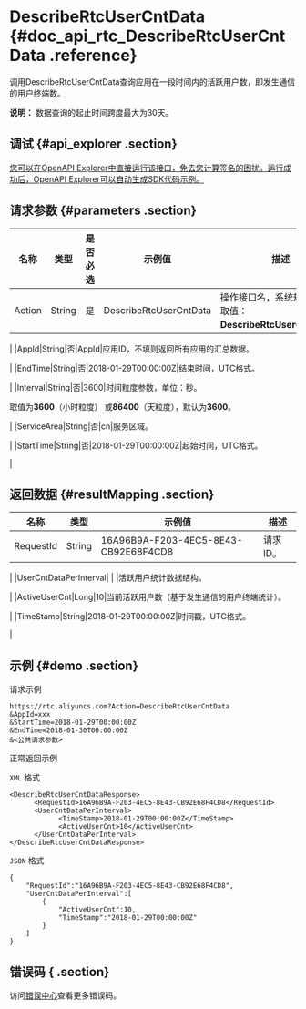 # DescribeRtcUserCntData {#doc_api_rtc_DescribeRtcUserCntData .reference}

调用DescribeRtcUserCntData查询应用在一段时间内的活跃用户数，即发生通信的用户终端数。

**说明：** 数据查询的起止时间跨度最大为30天。

## 调试 {#api_explorer .section}

[您可以在OpenAPI Explorer中直接运行该接口，免去您计算签名的困扰。运行成功后，OpenAPI Explorer可以自动生成SDK代码示例。](https://api.aliyun.com/#product=rtc&api=DescribeRtcUserCntData&type=RPC&version=2018-01-11)

## 请求参数 {#parameters .section}

|名称|类型|是否必选|示例值|描述|
|--|--|----|---|--|
|Action|String|是|DescribeRtcUserCntData|操作接口名，系统规定参数，取值：**DescribeRtcUserCntData**。

 |
|AppId|String|否|AppId|应用ID，不填则返回所有应用的汇总数据。

 |
|EndTime|String|否|2018-01-29T00:00:00Z|结束时间，UTC格式。

 |
|Interval|String|否|3600|时间粒度参数，单位：秒。

 取值为**3600**（小时粒度） 或**86400**（天粒度），默认为**3600**。

 |
|ServiceArea|String|否|cn|服务区域。

 |
|StartTime|String|否|2018-01-29T00:00:00Z|起始时间，UTC格式。

 |

## 返回数据 {#resultMapping .section}

|名称|类型|示例值|描述|
|--|--|---|--|
|RequestId|String|16A96B9A-F203-4EC5-8E43-CB92E68F4CD8|请求ID。

 |
|UserCntDataPerInterval| | |活跃用户统计数据结构。

 |
|ActiveUserCnt|Long|10|当前活跃用户数（基于发生通信的用户终端统计）。

 |
|TimeStamp|String|2018-01-29T00:00:00Z|时间戳，UTC格式。

 |

## 示例 {#demo .section}

请求示例

``` {#request_demo}
https://rtc.aliyuncs.com?Action=DescribeRtcUserCntData
&AppId=xxx
&StartTime=2018-01-29T00:00:00Z
&EndTime=2018-01-30T00:00:00Z
&<公共请求参数>
```

正常返回示例

`XML` 格式

``` {#xml_return_success_demo}
<DescribeRtcUserCntDataResponse>
	  <RequestId>16A96B9A-F203-4EC5-8E43-CB92E68F4CD8</RequestId>
	  <UserCntDataPerInterval>
		    <TimeStamp>2018-01-29T00:00:00Z</TimeStamp>
		    <ActiveUserCnt>10</ActiveUserCnt>
	  </UserCntDataPerInterval>
</DescribeRtcUserCntDataResponse>
```

`JSON` 格式

``` {#json_return_success_demo}
{
	"RequestId":"16A96B9A-F203-4EC5-8E43-CB92E68F4CD8",
	"UserCntDataPerInterval":[
		{
			"ActiveUserCnt":10,
			"TimeStamp":"2018-01-29T00:00:00Z"
		}
	]
}
```

## 错误码 { .section}

访问[错误中心](https://error-center.aliyun.com/status/product/rtc)查看更多错误码。

